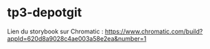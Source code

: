 # tp3-depotgit


Lien du storybook sur Chromatic : https://www.chromatic.com/build?appId=620d8a9028c4ae003a58e2ea&number=1
